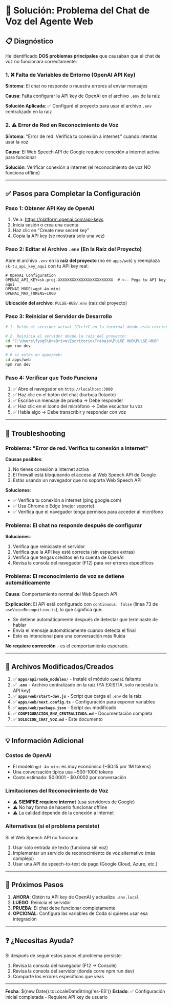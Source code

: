 # 🔧 Solución: Problema del Chat de Voz del Agente Web

## 📋 Diagnóstico

He identificado **DOS problemas principales** que causaban que el chat de voz no funcionara correctamente:

### 1. ❌ **Falta de Variables de Entorno (OpenAI API Key)**
**Síntoma**: El chat no responde o muestra errores al enviar mensajes

**Causa**: Falta configurar la API key de OpenAI en el archivo `.env` de la raíz

**Solución Aplicada**: ✅ Configuré el proyecto para usar el archivo `.env` centralizado en la raíz

### 2. ⚠️ **Error de Red en Reconocimiento de Voz**
**Síntoma**: "Error de red. Verifica tu conexión a internet." cuando intentas usar la voz

**Causa**: El Web Speech API de Google requiere conexión a internet activa para funcionar

**Solución**: Verificar conexión a internet (el reconocimiento de voz NO funciona offline)

---

## ✅ Pasos para Completar la Configuración

### Paso 1: Obtener API Key de OpenAI

1. Ve a: https://platform.openai.com/api-keys
2. Inicia sesión o crea una cuenta
3. Haz clic en "Create new secret key"
4. Copia la API key (se mostrará solo una vez)

### Paso 2: Editar el Archivo `.env` (En la Raíz del Proyecto)

Abre el archivo `.env` en la **raíz del proyecto** (no en `apps/web`) y reemplaza `sk-tu_api_key_aqui` con tu API key real:

```env
# OpenAI Configuration 
OPENAI_API_KEY=sk-proj-XXXXXXXXXXXXXXXXXXXXXXXX  # <-- Pega tu API key aquí
OPENAI_MODEL=gpt-4o-mini 
OPENAI_MAX_TOKENS=1000
```

**Ubicación del archivo**: `PULSE-HUB/.env` (raíz del proyecto)

### Paso 3: Reiniciar el Servidor de Desarrollo

```bash
# 1. Detén el servidor actual (Ctrl+C en la terminal donde está corriendo)

# 2. Reinicia el servidor desde la raíz del proyecto:
cd "C:\Users\fysg5\OneDrive\Escritorio\Trabajo\PULSE HUB\PULSE-HUB"
npm run dev

# O si estás en apps/web:
cd apps/web
npm run dev
```

### Paso 4: Verificar que Todo Funciona

1. ✅ Abre el navegador en `http://localhost:3000`
2. ✅ Haz clic en el botón del chat (burbuja flotante)
3. ✅ Escribe un mensaje de prueba → Debe responder
4. ✅ Haz clic en el ícono del micrófono → Debe escuchar tu voz
5. ✅ Habla algo → Debe transcribir y responder con voz

---

## 🐛 Troubleshooting

### Problema: "Error de red. Verifica tu conexión a internet"

**Causas posibles**:
1. No tienes conexión a internet activa
2. El firewall está bloqueando el acceso al Web Speech API de Google
3. Estás usando un navegador que no soporta Web Speech API

**Soluciones**:
- ✅ Verifica tu conexión a internet (ping google.com)
- ✅ Usa Chrome o Edge (mejor soporte)
- ✅ Verifica que el navegador tenga permisos para acceder al micrófono

### Problema: El chat no responde después de configurar

**Soluciones**:
1. Verifica que reiniciaste el servidor
2. Verifica que la API key esté correcta (sin espacios extras)
3. Verifica que tengas créditos en tu cuenta de OpenAI
4. Revisa la consola del navegador (F12) para ver errores específicos

### Problema: El reconocimiento de voz se detiene automáticamente

**Causa**: Comportamiento normal del Web Speech API

**Explicación**: El API está configurado con `continuous: false` (línea 73 de `useVoiceRecognition.ts`), lo que significa que:
- Se detiene automáticamente después de detectar que terminaste de hablar
- Envía el mensaje automáticamente cuando detecta el final
- Esto es intencional para una conversación más fluida

**No requiere corrección** - es el comportamiento esperado.

---

## 📝 Archivos Modificados/Creados

1. ✅ **`apps/api/node_modules/`** - Instalé el módulo `openai` faltante
2. ✅ **`.env`** - Archivo centralizado en la raíz (YA EXISTÍA, solo necesita tu API key)
3. ✅ **`apps/web/start-dev.js`** - Script que carga el `.env` de la raíz
4. ✅ **`apps/web/next.config.ts`** - Configuración para exponer variables
5. ✅ **`apps/web/package.json`** - Script `dev` modificado
6. ✅ **`CONFIGURACION_ENV_CENTRALIZADA.md`** - Documentación completa
7. ✅ **`SOLUCION_CHAT_VOZ.md`** - Este documento

---

## 💡 Información Adicional

### Costos de OpenAI
- El modelo `gpt-4o-mini` es muy económico (~$0.15 por 1M tokens)
- Una conversación típica usa ~500-1000 tokens
- Costo estimado: $0.0001 - $0.0002 por conversación

### Limitaciones del Reconocimiento de Voz
- ⚠️ **SIEMPRE requiere internet** (usa servidores de Google)
- ⚠️ No hay forma de hacerlo funcionar offline
- ⚠️ La calidad depende de la conexión a internet

### Alternativas (si el problema persiste)
Si el Web Speech API no funciona:
1. Usar solo entrada de texto (funciona sin voz)
2. Implementar un servicio de reconocimiento de voz alternativo (más complejo)
3. Usar una API de speech-to-text de pago (Google Cloud, Azure, etc.)

---

## 🎯 Próximos Pasos

1. **AHORA**: Obtén tu API key de OpenAI y actualiza `.env.local`
2. **LUEGO**: Reinicia el servidor
3. **PRUEBA**: El chat debe funcionar completamente
4. **OPCIONAL**: Configura las variables de Coda si quieres usar esa integración

---

## ❓ ¿Necesitas Ayuda?

Si después de seguir estos pasos el problema persiste:
1. Revisa la consola del navegador (F12 → Console)
2. Revisa la consola del servidor (donde corre npm run dev)
3. Comparte los errores específicos que veas

---

**Fecha**: ${new Date().toLocaleDateString('es-ES')}
**Estado**: ✅ Configuración inicial completada - Requiere API key de usuario

